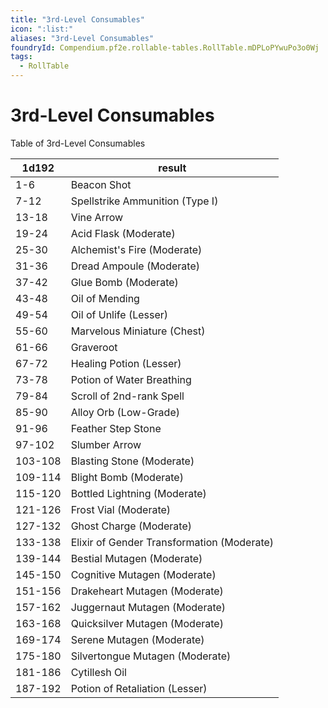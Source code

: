 ```yaml
---
title: "3rd-Level Consumables"
icon: ":list:"
aliases: "3rd-Level Consumables"
foundryId: Compendium.pf2e.rollable-tables.RollTable.mDPLoPYwuPo3o0Wj
tags:
  - RollTable
---
```


# 3rd-Level Consumables
<p>Table of 3rd-Level Consumables</p>

| 1d192 | result |
|------|--------|
| 1-6 | Beacon Shot |
| 7-12 | Spellstrike Ammunition (Type I) |
| 13-18 | Vine Arrow |
| 19-24 | Acid Flask (Moderate) |
| 25-30 | Alchemist's Fire (Moderate) |
| 31-36 | Dread Ampoule (Moderate) |
| 37-42 | Glue Bomb (Moderate) |
| 43-48 | Oil of Mending |
| 49-54 | Oil of Unlife (Lesser) |
| 55-60 | Marvelous Miniature (Chest) |
| 61-66 | Graveroot |
| 67-72 | Healing Potion (Lesser) |
| 73-78 | Potion of Water Breathing |
| 79-84 | Scroll of 2nd-rank Spell |
| 85-90 | Alloy Orb (Low-Grade) |
| 91-96 | Feather Step Stone |
| 97-102 | Slumber Arrow |
| 103-108 | Blasting Stone (Moderate) |
| 109-114 | Blight Bomb (Moderate) |
| 115-120 | Bottled Lightning (Moderate) |
| 121-126 | Frost Vial (Moderate) |
| 127-132 | Ghost Charge (Moderate) |
| 133-138 | Elixir of Gender Transformation (Moderate) |
| 139-144 | Bestial Mutagen (Moderate) |
| 145-150 | Cognitive Mutagen (Moderate) |
| 151-156 | Drakeheart Mutagen (Moderate) |
| 157-162 | Juggernaut Mutagen (Moderate) |
| 163-168 | Quicksilver Mutagen (Moderate) |
| 169-174 | Serene Mutagen (Moderate) |
| 175-180 | Silvertongue Mutagen (Moderate) |
| 181-186 | Cytillesh Oil |
| 187-192 | Potion of Retaliation (Lesser) |
